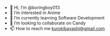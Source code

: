 - 👋 Hi, I’m @boringboy013
- 👀 I’m interested in Anime
- 🌱 I’m currently learning Software Development
- 💞️ I’m looking to collaborate on Candy
- 📫 How to reach me kurokibayashi@gmail.com

<!---
boringboy013/boringboy013 is a ✨ special ✨ repository because its `README.md` (this file) appears on your GitHub profile.
You can click the Preview link to take a look at your changes.
--->
